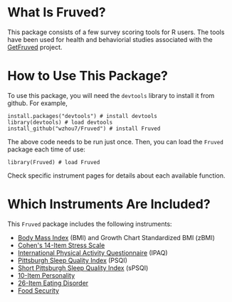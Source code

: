# What Is Fruved?

This package consists of a few survey scoring tools for R users. The tools have been used for health and behaviorial studies associated with the [GetFruved](http://fruved.com/) project. 

# How to Use This Package?

To use this package, you will need the `devtools` library to install it from github. 
For example, 

```
install.packages("devtools") # install devtools
library(devtools) # load devtools
install_github("wzhou7/Fruved") # install Fruved
```

The above code needs to be run just once.
Then, you can load the `Fruved` package each time of use:

```
library(Fruved) # load Fruved
```

Check specific instrument pages for details about each available function.

# Which Instruments Are Included?

This `Fruved` package includes the following instruments: 
* [Body Mass Index](BMI.md) (BMI) and Growth Chart Standardized BMI (zBMI)
* [Cohen's 14-Item Stress Scale](Stress14.md)
* [International Physical Activity Questionnaire](IPAQ.md) (IPAQ)
* [Pittsburgh Sleep Quality Index](PSQI.md) (PSQI)
* [Short Pittsburgh Sleep Quality Index](sPSQI.md) (sPSQI)
* [10-Item Personality](Personality.md)
* [26-Item Eating Disorder](ED.md)
* [Food Security](FS.md)
